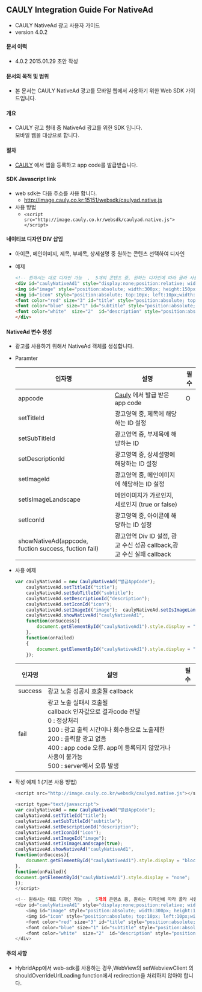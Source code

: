 CAULY Integration Guide For NativeAd
----

* CAULY NativeAd 광고 사용자 가이드
* version 4.0.2


#### 문서 이력
* 4.0.2 2015.01.29 초안 작성

#### 문서의 목적 및 범위
* 본 문서는 CAULY NativeAd 광고를 모바일 웹에서 사용하기 위한 Web SDK 가이드입니다. 

#### 개요
* CAULY 광고 형태 중 NativeAd 광고를 위한 SDK 입니다.<br/>모바일 웹을 대상으로 합니다.

#### 절차
* <a href="http://cauly.net" target="_blank">CAULY</a> 에서 앱을 등록하고 app code를 발급받습니다.


#### SDK Javascript link
+  web sdk는 다음 주소를 사용 합니다.
	-   http://image.cauly.co.kr:15151/websdk/caulyad.native.js
+  사용 방법
	- ```<script src="http://image.cauly.co.kr/websdk/caulyad.native.js"></script>```

#### 네이티브 디자인 DIV 삽입
- 아이콘, 메인이미지, 제목, 부제목, 상세설명 중 원하는 콘텐츠 선택하여 디자인

- 예제
	```html
	<!-- 원하시는 대로 디자인 가능  ,  5개의 콘텐츠 중, 원하는 디자인에 따라 골라 사용 가능 -->
	<div id="caulyNativeAd1" style="display:none;position:relative; width:300px; height:300px;">
	<img id="image" style="position:absolute; width:300px; height:150px;"></img>
	<img id="icon" style="position:absolute; top:10px; left:10px;width:50px; height:50px;"></img>
	<font color="red" size="3" id="title" style="position:absolute; top:10px; left:100px;width:200px; height:50px;" ></font>
	<font color="blue" size="1" id="subtitle" style="position:absolute; top:50px; left:100px;width:200px; height:50px;" ></font>
	<font color="white"  size="2"  id="description" style="position:absolute; top:80px; left:100px;width:200px;"></font>
	</div>
	```
#### NativeAd 변수 생성
* 광고를 사용하기 위해서 NativeAd 객체를 생성합니다.
* Paramter

	인자명|설명|필수
	--- | --- | ---
	appcode|<a href="http://cauly.net" target="_blank">Cauly</a> 에서 발급 받은 app code|O
	setTitleId |광고영역 중, 제목에 해당하는 ID 설정|
	setSubTitleId |광고영역 중, 부제목에 해당하는 ID|
	setDescriptionId|광고영역 중, 상세설명에 해당하는 ID 설정 |
	setImageId|광고영역 중, 메인이미지에 해당하는 ID 설정 |
	setIsImageLandscape|메인이미지가 가로인지, 세로인지 (true or false)|
	setIconId|광고영역 중, 아이콘에 해당하는 ID 설정|
	showNativeAd(appcode, fuction success, fuction fail)|광고영역 Div ID 설정, 광고 수신 성공 callback,광고 수신 실패 callback|





* 사용 예제
	```javascript
	var caulyNativeAd = new CaulyNativeAd("발급AppCode");
		caulyNativeAd.setTitleId("title"); 
		caulyNativeAd.setSubTitleId("subtitle"); 
		caulyNativeAd.setDescriptionId("description"); 
		caulyNativeAd.setIconId("icon");   
		caulyNativeAd.setImageId("image"); 	caulyNativeAd.setIsImageLandscape(true); 
		caulyNativeAd.showNativeAd("caulyNativeAd1", 
		function(onSuccess){
			document.getElementById("caulyNativeAd1").style.display = "block";
		},
		function(onFailed)  
		{
			document.getElementById("caulyNativeAd1").style.display = "none";
		});
	```



	
	인자명|설명|필수
	--- | --- | ---
	success|광고 노출 성공시 호출될 callback|
	fail| 광고 노출 실패시 호출될 <br/>callback 인자값으로 결과code 전달 <br/>0 : 정상처리 <br/>100 : 광고 출력 시간이나 회수등으로 노출제한 <br/>200 : 출력할 광고 없음 <br/>400 : app code 오류. app이 등록되지 않았거나 사용이 불가능 <br/>500 : server에서 오류 발생<br/>|
	


 






* 작성 예제 1 (기본 사용 방법)
	```javascript
	<script src="http://image.cauly.co.kr/websdk/caulyad.native.js"></script>
	
	<script type="text/javascript">
	var caulyNativeAd = new CaulyNativeAd("발급AppCode");
	caulyNativeAd.setTitleId("title"); 
	caulyNativeAd.setSubTitleId("subtitle"); 
	caulyNativeAd.setDescriptionId("description"); 
	caulyNativeAd.setIconId("icon");   
	caulyNativeAd.setImageId("image");
	caulyNativeAd.setIsImageLandscape(true); 
	caulyNativeAd.showNativeAd("caulyNativeAd1", 
	function(onSuccess){
		document.getElementById("caulyNativeAd1").style.display = "block";
	},
	function(onFailed){
	document.getElementById("caulyNativeAd1").style.display = "none";
	});
	</script>
	
	<!-- 원하시는 대로 디자인 가능  ,  5개의 콘텐츠 중, 원하는 디자인에 따라 골라 사용 가능 -->
	<div id="caulyNativeAd1" style="display:none;position:relative; width:300px; height:300px;margin-left: 100px;">
		<img id="image" style="position:absolute; width:300px; height:150px;"></img>
		<img id="icon" style="position:absolute; top:10px; left:10px;width:50px; height:50px;"></img>
		<font color="red" size="3" id="title" style="position:absolute; top:10px; left:100px;width:200px; height:50px;" ></font>
		<font color="blue" size="1" id="subtitle" style="position:absolute; top:50px; left:100px;width:200px; height:50px;" ></font>
		<font color="white"  size="2"  id="description" style="position:absolute; top:80px; left:100px;width:200px;"></font>
	</div>
	```

 
####  주의 사항
+ HybridApp에서 web-sdk를 사용하는 경우,WebView의 setWebviewClient 의 shouldOverrideUrlLoading function에서
redirection을 처리하지 않아야 합니다.  

